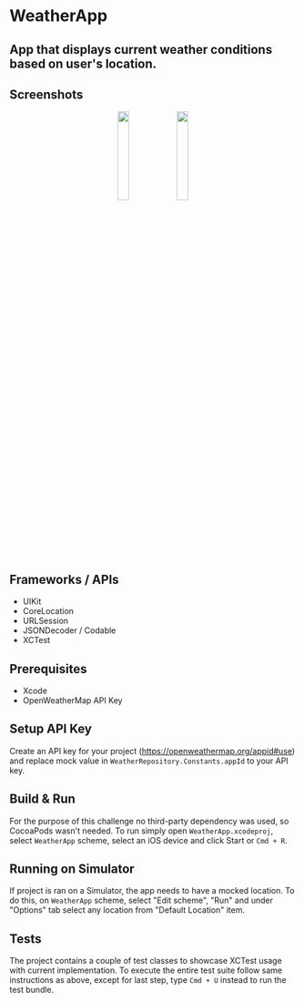 # WeatherApp

## App that displays current weather conditions based on user's location.

## Screenshots
<p align="middle">
  <img src="https://user-images.githubusercontent.com/67511162/183927275-b849bb09-f66c-4c64-8580-37a97be3e83d.png" data-canonical-src="https://user-images.githubusercontent.com/67511162/183927275-b849bb09-f66c-4c64-8580-37a97be3e83d.png" width="20%" />
  <img src="https://user-images.githubusercontent.com/67511162/183927264-bc0baa11-5cf0-4ca7-b586-596a8221d80c.png" data-canonical-src="https://user-images.githubusercontent.com/67511162/183927264-bc0baa11-5cf0-4ca7-b586-596a8221d80c.png" width="20%" />
</p>

## Frameworks / APIs
* UIKit
* CoreLocation
* URLSession
* JSONDecoder / Codable
* XCTest

## Prerequisites
* Xcode
* OpenWeatherMap API Key

## Setup API Key
Create an API key for your project (https://openweathermap.org/appid#use) and replace mock value in `WeatherRepository.Constants.appId` to your API key.

## Build & Run
For the purpose of this challenge no third-party dependency was used, so CocoaPods wasn't needed. To run simply open `WeatherApp.xcodeproj`, select `WeatherApp` scheme, select an iOS device and click Start or `Cmd + R`.

## Running on Simulator
If project is ran on a Simulator, the app needs to have a mocked location. To do this, on `WeatherApp` scheme, select "Edit scheme", "Run" and under "Options" tab select any location from "Default Location" item.

## Tests
The project contains a couple of test classes to showcase XCTest usage with current implementation. To execute the entire test suite follow same instructions as above, except for last step, type `Cmd + U` instead to run the test bundle.
